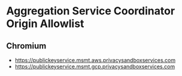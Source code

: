 # Aggregation Service Coordinator Origin Allowlist

## Chromium
* https://publickeyservice.msmt.aws.privacysandboxservices.com
* https://publickeyservice.msmt.gcp.privacysandboxservices.com

